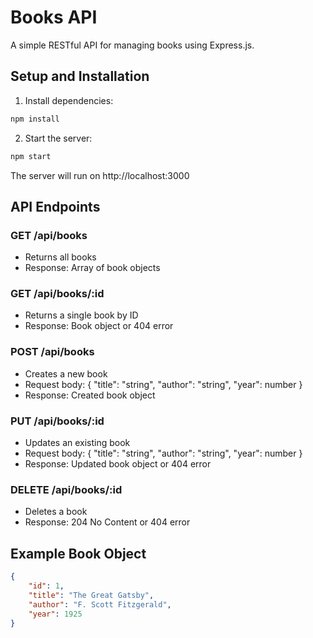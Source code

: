 # Books API

A simple RESTful API for managing books using Express.js.

## Setup and Installation

1. Install dependencies:
```bash
npm install
```

2. Start the server:
```bash
npm start
```

The server will run on http://localhost:3000

## API Endpoints

### GET /api/books
- Returns all books
- Response: Array of book objects

### GET /api/books/:id
- Returns a single book by ID
- Response: Book object or 404 error

### POST /api/books
- Creates a new book
- Request body: { "title": "string", "author": "string", "year": number }
- Response: Created book object

### PUT /api/books/:id
- Updates an existing book
- Request body: { "title": "string", "author": "string", "year": number }
- Response: Updated book object or 404 error

### DELETE /api/books/:id
- Deletes a book
- Response: 204 No Content or 404 error

## Example Book Object
```json
{
    "id": 1,
    "title": "The Great Gatsby",
    "author": "F. Scott Fitzgerald",
    "year": 1925
}
```
